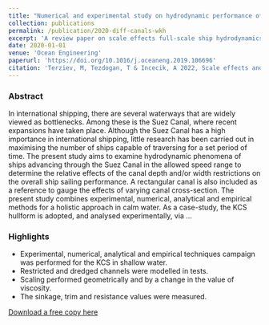 ```yaml
---
title: "Numerical and experimental study on hydrodynamic performance of ships advancing through different canals"
collection: publications
permalink: /publication/2020-diff-canals-wkh
excerpt: 'A review paper on scale effects full-scale ship hydrodynamics.'
date: 2020-01-01
venue: 'Ocean Engineering'
paperurl: 'https://doi.org/10.1016/j.oceaneng.2019.106696'
citation: 'Terziev, M, Tezdogan, T & Incecik, A 2022, Scale effects and full-scale ship hydrodynamics: a review, Ocean Engineering, vol. 245, 110496.'
---
```


### Abstract

In international shipping, there are several waterways that are widely viewed as bottlenecks. Among these is the Suez Canal, where recent expansions have taken place. Although the Suez Canal has a high importance in international shipping, little research has been carried out in maximising the number of ships capable of traversing for a set period of time. The present study aims to examine hydrodynamic phenomena of ships advancing through the Suez Canal in the allowed speed range to determine the relative effects of the canal depth and/or width restrictions on the overall ship sailing performance. A rectangular canal is also included as a reference to gauge the effects of varying canal cross-section. The present study combines experimental, numerical, analytical and empirical methods for a holistic approach in calm water. As a case-study, the KCS hullform is adopted, and analysed experimentally, via …

### Highlights

- Experimental, numerical, analytical and empirical techniques campaign was performed for the KCS in shallow water.
- Restricted and dredged channels were modelled in tests.
- Scaling performed geometrically and by a change in the value of viscosity.
- The sinkage, trim and resistance values were measured.

[Download a free copy here](http://momchil-terziev.github.io/files/Elsherbiny_etal_OE2019_Numerical_and_experimental_study_on_hydrodynamic_performance.pdf)